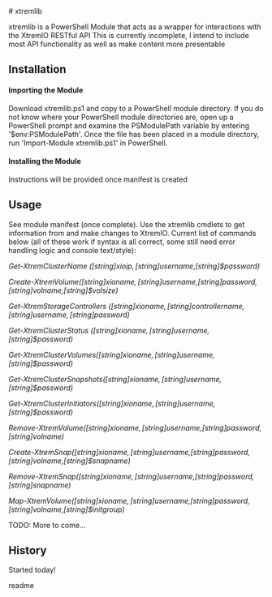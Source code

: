 <snippet>
  <content>
# xtremlib
 
xtremlib is a PowerShell Module that acts as a wrapper for interactions with the XtremIO RESTful API
This is currently incomplete, I intend to include most API functionality as well as make content more presentable
 
## Installation

#### Importing the Module 
Download xtremlib.ps1 and copy to a PowerShell module directory. If you do not know where your PowerShell module directories are, 
open up a PowerShell prompt and examine the PSModulePath variable by entering '$env:PSModulePath'. Once the file has been placed in 
a module directory, run 'Import-Module xtremlib.ps1' in PowerShell.

#### Installing the Module
Instructions will be provided once manifest is created
 
## Usage
See module manifest (once complete). Use the xtremlib cmdlets to get information from and make changes to XtremIO. Current list of 
commands below (all of these work if syntax is all correct, some still need error handling logic and console text/style):

*Get-XtremClusterName ([string]$xioip,[string]$username,[string]$password)*

*Create-XtremVolume([string]$xioname,[string]$username,[string]$password,[string]$volname,[string]$volsize)*

*Get-XtremStorageControllers ([string]$xioname,[string]$controllername,[string]$username,[string]$password)*

*Get-XtremClusterStatus ([string]$xioname,[string]$username,[string]$password)*

*Get-XtremClusterVolumes([string]$xioname,[string]$username,[string]$password)*

*Get-XtremClusterSnapshots([string]$xioname,[string]$username,[string]$password)*

*Get-XtremClusterInitiators([string]$xioname,[string]$username,[string]$password)*

*Remove-XtremVolume([string]$xioname,[string]$username,[string]$password,[string]$volname)*

*Create-XtremSnap([string]$xioname,[string]$username,[string]$password,[string]$volname,[string]$snapname)*

*Remove-XtremSnap([string]$xioname,[string]$username,[string]$password,[string]$snapname)*

*Map-XtremVolume([string]$xioname,[string]$username,[string]$password,[string]$volname,[string]$initgroup)*


 
TODO: More to come...
 
 
## History
 
Started today!
 

></content>
  <tabTrigger>readme</tabTrigger>
</snippet>